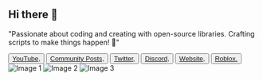 <div class="container">
    <h2>Hi there 👋</h2>
    <p>
        "Passionate about coding and creating with open-source libraries. Crafting scripts to make things happen! 🚀"
    </p>
</div>

<div class="social-links">
    <button><a href="https://youtube.com/@BloodGangInc">YouTube,</a></button>
    <button><a href="https://reddit.com/r/4zx16">Community Posts,</a></button>
    <button><a href="https://twitter.com/BloodGangInc">Twitter,</a></button>
    <button><a href="https://linkr.it/blood">Discord,</a></button>
    <button><a href="https://linkr.it/bloodweb">Website,</a></button>
    <button><a href="https://www.roblox.com/groups/3901342">Roblox.</a></button>
</div>

<div class="image-section">
    <div class="work-images">
        <img src="https://static.wixstatic.com/media/4585c8_e600e1468e5d4361aca78861e48ff266~mv2.png/v1/fit/w_552,h_498,q_90/4585c8_e600e1468e5d4361aca78861e48ff266~mv2.webp" alt="Image 1">
        <img src="https://static.wixstatic.com/media/4585c8_86a668aa442d4588828dc8e8f9f39e2c~mv2.png/v1/fit/w_533,h_498,q_90/4585c8_86a668aa442d4588828dc8e8f9f39e2c~mv2.webp" alt="Image 2">
        <img src="https://static.wixstatic.com/media/4585c8_ffc5498a37d5475ba36345dc52390439~mv2.png/v1/fit/w_526,h_498,q_90/4585c8_ffc5498a37d5475ba36345dc52390439~mv2.webp" alt="Image 3">
    </div>
</div>
</body>
</html>
